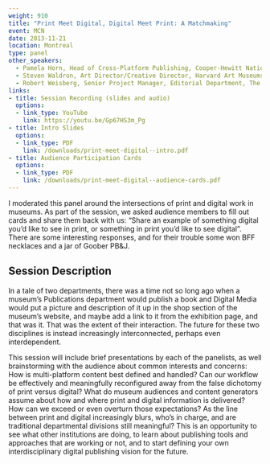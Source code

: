 ```yaml
---
weight: 910
title: "Print Meet Digital, Digital Meet Print: A Matchmaking"
event: MCN
date: 2013-11-21
location: Montreal
type: panel
other_speakers:
  - Pamela Horn, Head of Cross-Platform Publishing, Cooper-Hewitt National Design Museum
  - Steven Waldron, Art Director/Creative Director, Harvard Art Museums
  - Robert Weisberg, Senior Project Manager, Editorial Department, The Metropolitan Museum of Art 
links:
- title: Session Recording (slides and audio)
  options:
  - link_type: YouTube
    link: https://youtu.be/Gp67HS3m_Pg
- title: Intro Slides
  options:
  - link_type: PDF
    link: /downloads/print-meet-digital--intro.pdf
- title: Audience Participation Cards
  options:
  - link_type: PDF
    link: /downloads/print-meet-digital--audience-cards.pdf
---
```


I moderated this panel around the intersections of print and digital work in museums. As part of the session, we asked audience members to fill out cards and share them back with us: “Share an example of something digital you’d like to see in print, or something in print you’d like to see digital”. There are some interesting responses, and for their trouble some won BFF necklaces and a jar of Goober PB&J.

## Session Description

In a tale of two departments, there was a time not so long ago when a museum’s Publications department would publish a book and Digital Media would put a picture and description of it up in the shop section of the museum’s website, and maybe add a link to it from the exhibition page, and that was it. That was the extent of their interaction. The future for these two disciplines is instead increasingly interconnected, perhaps even interdependent.

This session will include brief presentations by each of the panelists, as well brainstorming with the audience about common interests and concerns: How is multi-platform content best defined and handled? Can our workflow be effectively and meaningfully reconfigured away from the false dichotomy of print versus digital? What do museum audiences and content generators assume about how and where print and digital information is delivered? How can we exceed or even overturn those expectations? As the line between print and digital increasingly blurs, who’s in charge, and are traditional departmental divisions still meaningful? This is an opportunity to see what other institutions are doing, to learn about publishing tools and approaches that are working or not, and to start defining your own interdisciplinary digital publishing vision for the future.
